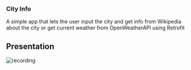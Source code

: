 ### City Info
A simple app that lets the user input the city and get info from Wikipedia about the city or get
current weather from OpenWeatherAPI using Retrofit

## Presentation
![recording](/recording/Recording.gif)